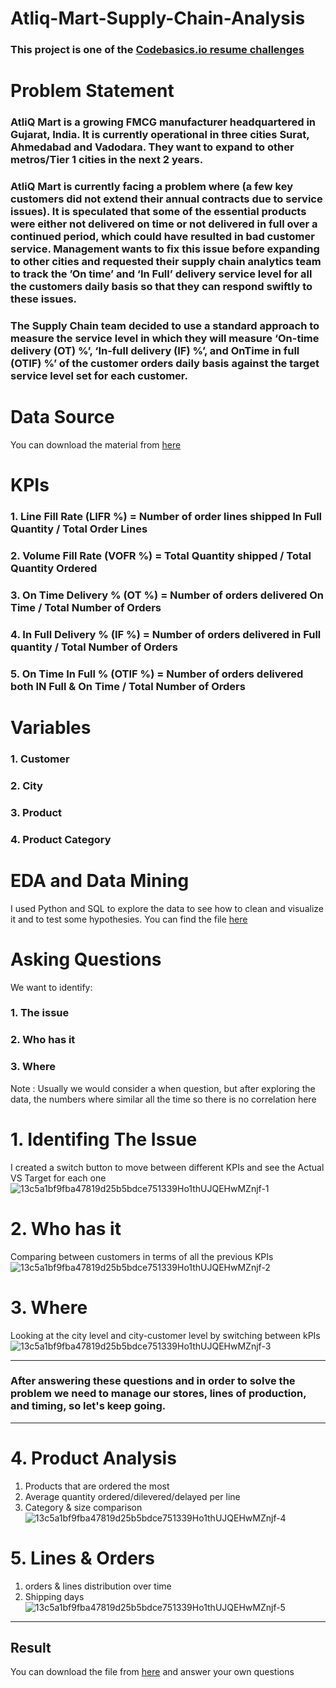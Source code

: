 # Atliq-Mart-Supply-Chain-Analysis
### This project is one of the [Codebasics.io resume challenges](https://codebasics.io/challenge/codebasics-resume-project-challenge)

# Problem Statement
### AtliQ Mart is a growing FMCG manufacturer headquartered in Gujarat, India. It is currently operational in three cities Surat, Ahmedabad and Vadodara. They want to expand to other metros/Tier 1 cities in the next 2 years.

### AtliQ Mart is currently facing a problem where (a few key customers did not extend their annual contracts due to service issues). It is speculated that some of the essential products were either not delivered on time or not delivered in full over a continued period, which could have resulted in bad customer service. Management wants to fix this issue before expanding to other cities and requested their supply chain analytics team to track the ’On time’ and ‘In Full’ delivery service level for all the customers daily basis so that they can respond swiftly to these issues.

### The Supply Chain team decided to use a standard approach to measure the service level in which they will measure ‘On-time delivery (OT) %’, ‘In-full delivery (IF) %’, and OnTime in full (OTIF) %’ of the customer orders daily basis against the target service level set for each customer.

# Data Source
You can download the material from [here](https://codebasics.io/challenge/codebasics-resume-project-challenge/5)

# KPIs 
### 1. Line Fill Rate	(LIFR %)	    = Number of order lines shipped In Full Quantity / Total Order Lines
### 2. Volume Fill Rate	(VOFR %)    = Total Quantity shipped / Total Quantity Ordered		
### 3. On Time Delivery %	(OT %)    = Number of orders delivered On Time / Total Number of Orders
### 4. In Full Delivery %	(IF %)    = Number of orders delivered in Full quantity / Total Number of Orders
### 5. On Time In Full % (OTIF %)   =	Number of orders delivered both IN Full & On Time / Total Number of Orders

# Variables
### 1. Customer
### 2. City
### 3. Product
### 4. Product Category

# EDA and Data Mining
I used Python and SQL to explore the data to see how to clean and visualize it and to test some hypothesies. You can find the file [here](https://github.com/taha1048/Atliq-Mart-Supply-Chain-Analysis/blob/main/EDA%2C%20Data%20Cleaning%2C%20%26%20Data%20Mining.ipynb)

# Asking Questions
We want to identify: 
### 1. The issue
### 2. Who has it
### 3. Where
Note : Usually we would consider a when question, but after exploring the data, the numbers where similar all the time so there is no correlation here

# 1. Identifing The Issue
I created a switch button to move between different KPIs and see the Actual VS Target for each one 
![13c5a1bf9fba47819d25b5bdce751339Ho1thUJQEHwMZnjf-1](https://github.com/user-attachments/assets/cc72f18d-e67d-4bcf-a023-779450ff163e)

# 2. Who has it 
Comparing between customers in terms of all the previous KPIs
![13c5a1bf9fba47819d25b5bdce751339Ho1thUJQEHwMZnjf-2](https://github.com/user-attachments/assets/ef89c23d-256b-48d9-b13e-0ec2790da1a5)

# 3. Where
Looking at the city level and city-customer level by switching between kPIs
![13c5a1bf9fba47819d25b5bdce751339Ho1thUJQEHwMZnjf-3](https://github.com/user-attachments/assets/1390412a-55e0-4eb8-98ce-53e9a909ed13)

---
### After answering these questions and in order to solve the problem we need to manage our stores, lines of production, and timing, so let's keep going.
---
# 4. Product Analysis
1. Products that are ordered the most
2. Average quantity ordered/dilevered/delayed per line
3. Category & size comparison
![13c5a1bf9fba47819d25b5bdce751339Ho1thUJQEHwMZnjf-4](https://github.com/user-attachments/assets/90b83304-8cfd-4fdd-a6e7-ab6e657f0af7)

# 5. Lines & Orders
1. orders & lines distribution over time
2. Shipping days
![13c5a1bf9fba47819d25b5bdce751339Ho1thUJQEHwMZnjf-5](https://github.com/user-attachments/assets/f9a0b506-6302-4e7b-8c71-11cd4daa7396)

---
Result
---
You can download the file from [here](https://github.com/taha1048/Atliq-Mart-Supply-Chain-Analysis/blob/main/SupplyChainDashboard.pbix) and answer your own questions


